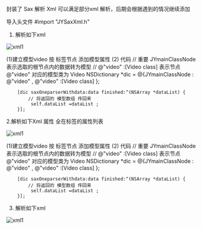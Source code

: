 封装了 Sax 解析 Xml 可以满足部分xml 解析，后期会根据遇到的情况继续添加

导入头文件 #import "JYSaxXml.h"


1. 解析如下xml

![xml1](http://images.cnblogs.com/cnblogs_com/weijingyun/698861/o_Snip20150608_3.png)

(1)建立模型video 按 标签节点 添加模型属性
(2) 代码
   // 重要  JYmainClassNode 表示选取的根节点内的数据转为模型
   //  @"video" :[Video class] 表示节点 @"video" 对应的模型类为 Video
        NSDictionary *dic = @{JYmainClassNode : @"video" , @"video" :[Video class] };
        
        [dic saxOneparserWithdata:data finished:^(NSArray *dataList) {
            // 将返回的 模型数组 传回来
             self.dataList =dataList ;
        }];




2.解析如下Xml 属性 全在标签的属性列表

![xml1](http://images.cnblogs.com/cnblogs_com/weijingyun/698861/o_Snip20150608_4.png)

(1)建立模型video 按 标签节点 添加模型属性
(2) 代码
   // 重要  JYmainClassNode 表示选取的根节点内的数据转为模型
   //  @"video" :[Video class] 表示节点 @"video" 对应的模型类为 Video
        NSDictionary *dic = @{JYmainClassNode : @"video" , @"video" :[Video class] };
        
        [dic saxOneparserWithdata:data finished:^(NSArray *dataList) {
            // 将返回的 模型数组 传回来
             self.dataList =dataList ;
        }];


3. 解析如下xml

![xml1](http://images.cnblogs.com/cnblogs_com/weijingyun/698861/o_Snip20150608_5.png)
